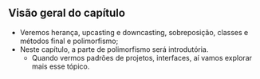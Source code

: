 ## Visão geral do capítulo

- Veremos herança, upcasting e downcasting, sobreposição, classes e métodos final e polimorfismo;
- Neste capítulo, a parte de polimorfismo será introdutória.
  - Quando vermos padrões de projetos, interfaces, aí vamos explorar mais esse tópico.
